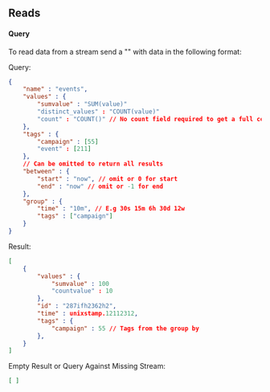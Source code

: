 ## Reads

#### Query

To read data from a stream send a "<read command>" with data in the following format:

Query:
~~~JSON
{
    "name" : "events",
    "values" : {
        "sumvalue" : "SUM(value)"
        "distinct_values" : "COUNT(value)"
        "count" : "COUNT()" // No count field required to get a full count of all rows
    },
    "tags" : {
        "campaign" : [55]
        "event" : [211]
    },
    // Can be omitted to return all results
    "between" : {
        "start" : "now", // omit or 0 for start
        "end" : "now" // omit or -1 for end
    },
    "group" : {
        "time" : "10m", // E.g 30s 15m 6h 30d 12w
        "tags" : ["campaign"]
    }
}
~~~


Result:
~~~JSON
[
    {
        "values" : {
            "sumvalue" : 100
            "countvalue" : 10
        },
        "id" : "287ifh2362h2",
        "time" : unixstamp.12112312,
        "tags" : {
            "campaign" : 55 // Tags from the group by
        },
    }
]
~~~

Empty Result or Query Against Missing Stream:
~~~JSON
[ ]
~~~